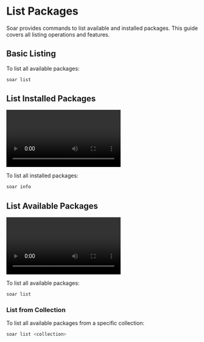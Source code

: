 # List Packages

Soar provides commands to list available and installed packages. This guide covers all listing operations and features.

## Basic Listing

To list all available packages:

```sh
soar list
```

## List Installed Packages

<div class="video-wrapper">
    <video src="/video/info.mp4" controls></video>
</div>

To list all installed packages:

```sh
soar info
```

## List Available Packages

<div class="video-wrapper">
    <video src="/video/list.mp4" controls></video>
</div>

To list all available packages:

```sh
soar list
```

### List from Collection

To list all available packages from a specific collection:

```sh
soar list <collection>
```
